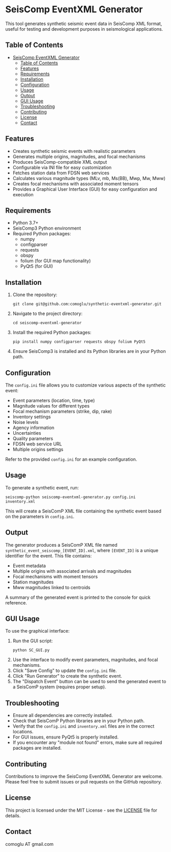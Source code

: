 # SeisComp EventXML Generator

This tool generates synthetic seismic event data in SeisComp XML format, useful for testing and development purposes in seismological applications.

## Table of Contents
- [SeisComp EventXML Generator](#seiscomp-eventxml-generator)
  - [Table of Contents](#table-of-contents)
  - [Features](#features)
  - [Requirements](#requirements)
  - [Installation](#installation)
  - [Configuration](#configuration)
  - [Usage](#usage)
  - [Output](#output)
  - [GUI Usage](#gui-usage)
  - [Troubleshooting](#troubleshooting)
  - [Contributing](#contributing)
  - [License](#license)
  - [Contact](#contact)

## Features

- Creates synthetic seismic events with realistic parameters
- Generates multiple origins, magnitudes, and focal mechanisms
- Produces SeisComp-compatible XML output
- Configurable via INI file for easy customization
- Fetches station data from FDSN web services
- Calculates various magnitude types (MLv, mb, Ms(BB), Mwp, Mw, Mww)
- Creates focal mechanisms with associated moment tensors
- Provides a Graphical User Interface (GUI) for easy configuration and execution

## Requirements

- Python 3.7+
- SeisComp3 Python environment
- Required Python packages:
  - numpy
  - configparser
  - requests
  - obspy
  - folium (for GUI map functionality)
  - PyQt5 (for GUI)

## Installation

1. Clone the repository:
   ```
   git clone git@github.com:comoglu/synthetic-eventxml-generator.git
   ```
2. Navigate to the project directory:
   ```
   cd seiscomp-eventxml-generator
   ```
3. Install the required Python packages:
   ```
   pip install numpy configparser requests obspy folium PyQt5
   ```
4. Ensure SeisComp3 is installed and its Python libraries are in your Python path.

## Configuration

The `config.ini` file allows you to customize various aspects of the synthetic event:

- Event parameters (location, time, type)
- Magnitude values for different types
- Focal mechanism parameters (strike, dip, rake)
- Inventory settings
- Noise levels
- Agency information
- Uncertainties
- Quality parameters
- FDSN web service URL
- Multiple origins settings

Refer to the provided `config.ini` for an example configuration.

## Usage

To generate a synthetic event, run:

```
seiscomp-python seiscomp-eventxml-generator.py config.ini inventory.xml
```

This will create a SeisComP XML file containing the synthetic event based on the parameters in `config.ini`.

## Output

The generator produces a SeisComP XML file named `synthetic_event_seiscomp_[EVENT_ID].xml`, where `[EVENT_ID]` is a unique identifier for the event. This file contains:

- Event metadata
- Multiple origins with associated arrivals and magnitudes
- Focal mechanisms with moment tensors
- Station magnitudes
- Mww magnitudes linked to centroids

A summary of the generated event is printed to the console for quick reference.

## GUI Usage

To use the graphical interface:

1. Run the GUI script:
   ```
   python SC_GUI.py
   ```
2. Use the interface to modify event parameters, magnitudes, and focal mechanisms.
3. Click "Save Config" to update the `config.ini` file.
4. Click "Run Generator" to create the synthetic event.
5. The "Dispatch Event" button can be used to send the generated event to a SeisComP system (requires proper setup).

## Troubleshooting

- Ensure all dependencies are correctly installed.
- Check that SeisComP Python libraries are in your Python path.
- Verify that the `config.ini` and `inventory.xml` files are in the correct locations.
- For GUI issues, ensure PyQt5 is properly installed.
- If you encounter any "module not found" errors, make sure all required packages are installed.

## Contributing

Contributions to improve the SeisComp EventXML Generator are welcome. Please feel free to submit issues or pull requests on the GitHub repository.

## License

This project is licensed under the MIT License - see the [LICENSE](LICENSE) file for details.

## Contact

comoglu AT gmail.com
